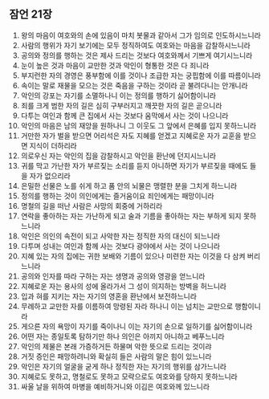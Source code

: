 ## 잠언 21장

1. 왕의 마음이 여호와의 손에 있음이 마치 봇물과 같아서 그가 임의로 인도하시느니라
2. 사람의 행위가 자기 보기에는 모두 정직하여도 여호와는 마음을 감찰하시느니라
3. 공의와 정의를 행하는 것은 제사 드리는 것보다 여호와께서 기쁘게 여기시느니라
4. 눈이 높은 것과 마음이 교만한 것과 악인이 형통한 것은 다 죄니라
5. 부지런한 자의 경영은 풍부함에 이를 것이나 조급한 자는 궁핍함에 이를 따름이니라
6. 속이는 말로 재물을 모으는 것은 죽음을 구하는 것이라 곧 불려다니는 안개니라
7. 악인의 강포는 자기를 소멸하나니 이는 정의를 행하기 싫어함이니라
8. 죄를 크게 범한 자의 길은 심히 구부러지고 깨끗한 자의 길은 곧으니라
9. 다투는 여인과 함께 큰 집에서 사는 것보다 움막에서 사는 것이 나으니라
10. 악인의 마음은 남의 재앙을 원하나니 그 이웃도 그 앞에서 은혜를 입지 못하느니라
11. 거만한 자가 벌을 받으면 어리석은 자도 지혜를 얻겠고 지혜로운 자가 교훈을 받으면 지식이 더하리라
12. 의로우신 자는 악인의 집을 감찰하시고 악인을 환난에 던지시느니라
13. 귀를 막고 가난한 자가 부르짖는 소리를 듣지 아니하면 자기가 부르짖을 때에도 들을 자가 없으리라
14. 은밀한 선물은 노를 쉬게 하고 품 안의 뇌물은 맹렬한 분을 그치게 하느니라
15. 정의를 행하는 것이 의인에게는 즐거움이요 죄인에게는 패망이니라
16. 명철의 길을 떠난 사람은 사망의 회중에 거하리라
17. 연락을 좋아하는 자는 가난하게 되고 술과 기름을 좋아하는 자는 부하게 되지 못하느니라
18. 악인은 의인의 속전이 되고 사악한 자는 정직한 자의 대신이 되느니라
19. 다투며 성내는 여인과 함께 사는 것보다 광야에서 사는 것이 나으니라
20. 지혜 있는 자의 집에는 귀한 보배와 기름이 있으나 미련한 자는 이것을 다 삼켜 버리느니라
21. 공의와 인자를 따라 구하는 자는 생명과 공의와 영광을 얻느니라
22. 지혜로운 자는 용사의 성에 올라가서 그 성이 의지하는 방벽을 허느니라
23. 입과 혀를 지키는 자는 자기의 영혼을 환난에서 보전하느니라
24. 무례하고 교만한 자를 이름하여 망령된 자라 하나니 이는 넘치는 교만으로 행함이니라
25. 게으른 자의 욕망이 자기를 죽이나니 이는 자기의 손으로 일하기를 싫어함이니라
26. 어떤 자는 종일토록 탐하기만 하나 의인은 아끼지 아니하고 베푸느니라
27. 악인의 제물은 본래 가증하거든 하물며 악한 뜻으로 드리는 것이랴
28. 거짓 증인은 패망하려니와 확실히 들은 사람의 말은 힘이 있느니라
29. 악인은 자기의 얼굴을 굳게 하나 정직한 자는 자기의 행위를 삼가느니라
30. 지혜로도 못하고, 명철로도 못하고 모략으로도 여호와를 당하지 못하느니라
31. 싸울 날을 위하여 마병을 예비하거니와 이김은 여호와께 있느니라